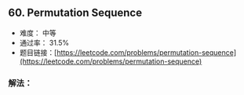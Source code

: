 ## 60. Permutation Sequence


- 难度： 中等
- 通过率： 31.5%
- 题目链接：[https://leetcode.com/problems/permutation-sequence](https://leetcode.com/problems/permutation-sequence)



### 解法：